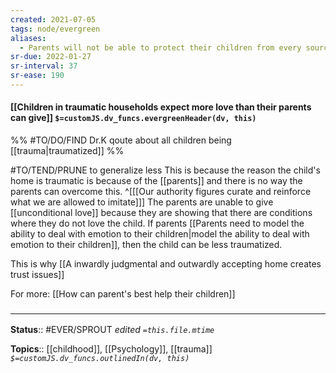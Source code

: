 ```yaml
---
created: 2021-07-05
tags: node/evergreen
aliases:
  - Parents will not be able to protect their children from every source of trauma
sr-due: 2022-01-27
sr-interval: 37
sr-ease: 190
---
```


#### [[Children in traumatic households expect more love than their parents can give]] `$=customJS.dv_funcs.evergreenHeader(dv, this)`

%%
#TO/DO/FIND Dr.K qoute about all children being [[trauma|traumatized]]
%%

#TO/TEND/PRUNE to generalize less
This is because the reason the child's home is traumatic is because of the [[parents]] and there is no way the parents can overcome this.
^[[[Our authority figures curate and reinforce what we are allowed to imitate]]]
The parents are unable to give [[unconditional love]] because they are showing that there are conditions where they do not love the child. If parents [[Parents need to model the ability to deal with emotion to their children|model the ability to deal with emotion to their children]], then the child can be less traumatized.

This is why [[A inwardly judgmental and outwardly accepting home creates trust issues]]

For more: [[How can parent's best help their children]]
### <hr class="footnote"/>

**Status**:: #EVER/SPROUT 
*edited `=this.file.mtime`*

**Topics**:: [[childhood]], [[Psychology]], [[trauma]]
*`$=customJS.dv_funcs.outlinedIn(dv, this)`*


